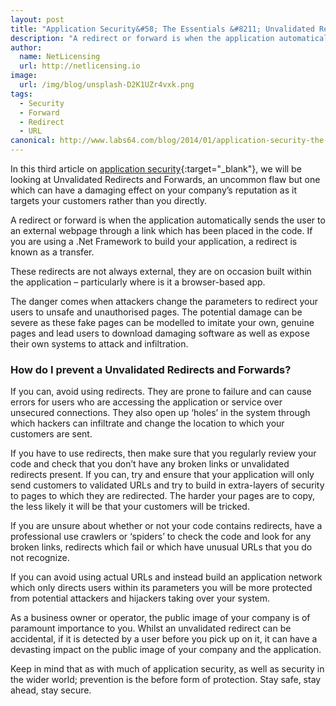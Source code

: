 ```yaml
---
layout: post
title: "Application Security&#58; The Essentials &#8211; Unvalidated Redirects and Forwards"
description: "A redirect or forward is when the application automatically sends the user to an external webpage through a link which has been placed in the code"
author:
  name: NetLicensing
  url: http://netlicensing.io
image:
  url: /img/blog/unsplash-D2K1UZr4vxk.png
tags:
  - Security
  - Forward
  - Redirect
  - URL
canonical: http://www.labs64.com/blog/2014/01/application-security-the-essentials-unvalidated-redirects-and-forwards/
---
```


In this third article on [application security](https://www.google.com/search?q=site%3Anetlicensing.io%20Application%20Security%20Essentials "Application Security Essentials"){:target="_blank"}, we will be looking at Unvalidated Redirects and Forwards, an uncommon flaw but one which can have a damaging effect on your company’s reputation as it targets your customers rather than you directly.

A redirect or forward is when the application automatically sends the user to an external webpage through a link which has been placed in the code. If you are using a .Net Framework to build your application, a redirect is known as a transfer.

These redirects are not always external, they are on occasion built within the application – particularly where is it a browser-based app.

The danger comes when attackers change the parameters to redirect your users to unsafe and unauthorised pages. The potential damage can be severe as these fake pages can be modelled to imitate your own, genuine pages and lead users to download damaging software as well as expose their own systems to attack and infiltration.

### How do I prevent a Unvalidated Redirects and Forwards?

If you can, avoid using redirects. They are prone to failure and can cause errors for users who are accessing the application or service over unsecured connections. They also open up ‘holes’ in the system through which hackers can infiltrate and change the location to which your customers are sent.

If you have to use redirects, then make sure that you regularly review your code and check that you don’t have any broken links or unvalidated redirects present. If you can, try and ensure that your application will only send customers to validated URLs and try to build in extra-layers of security to pages to which they are redirected. The harder your pages are to copy, the less likely it will be that your customers will be tricked.

If you are unsure about whether or not your code contains redirects, have a professional use crawlers or ‘spiders’ to check the code and look for any broken links, redirects which fail or which have unusual URLs that you do not recognize.

If you can avoid using actual URLs and instead build an application network which only directs users within its parameters you will be more protected from potential attackers and hijackers taking over your system.

As a business owner or operator, the public image of your company is of paramount importance to you. Whilst an unvalidated redirect can be accidental, if it is detected by a user before you pick up on it, it can have a devasting impact on the public image of your company and the application.

Keep in mind that as with much of application security, as well as security in the wider world; prevention is the before form of protection. Stay safe, stay ahead, stay secure.

